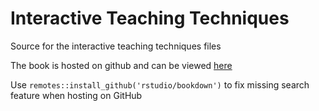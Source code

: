 # Interactive Teaching Techniques

Source for the interactive teaching techniques files

The book is hosted on github and can be viewed [here](https://shklinkenberg.github.io/Interactive_Teaching_Techniques/)

Use ` remotes::install_github('rstudio/bookdown') ` to fix missing search feature when hosting on GitHub
